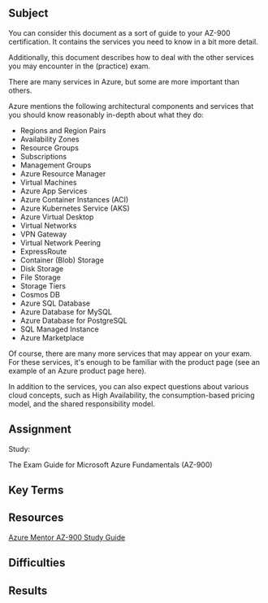 ## Subject

You can consider this document as a sort of guide to your AZ-900 certification. It contains the services you need to know in a bit more detail. 

Additionally, this document describes how to deal with the other services you may encounter in the (practice) exam.

There are many services in Azure, but some are more important than others. 

Azure mentions the following architectural components and services that you should know reasonably in-depth about what they do:

- Regions and Region Pairs
- Availability Zones
- Resource Groups
- Subscriptions
- Management Groups
- Azure Resource Manager
- Virtual Machines
- Azure App Services
- Azure Container Instances (ACI)
- Azure Kubernetes Service (AKS)
- Azure Virtual Desktop
- Virtual Networks
- VPN Gateway
- Virtual Network Peering
- ExpressRoute
- Container (Blob) Storage
- Disk Storage
- File Storage
- Storage Tiers
- Cosmos DB
- Azure SQL Database
- Azure Database for MySQL
- Azure Database for PostgreSQL
- SQL Managed Instance
- Azure Marketplace

Of course, there are many more services that may appear on your exam. For these services, it's enough to be familiar with the product page (see an example of an Azure product page here).

In addition to the services, you can also expect questions about various cloud concepts, such as High Availability, the consumption-based pricing model, and the shared responsibility model.

## Assignment

Study:

The Exam Guide for Microsoft Azure Fundamentals (AZ-900)


##  Key Terms

##  Resources

[Azure Mentor AZ-900 Study Guide](https://github.com/AzureMentor/Azure-AZ-900-Study-Guide/blob/master/1-Describe%20cloud%20concepts%20(25%E2%80%9330%25).md)

##  Difficulties

##  Results
